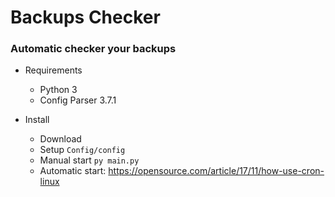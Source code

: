 # Backups Checker
### Automatic checker your backups


* Requirements
  * Python 3
  * Config Parser 3.7.1
  
* Install
  * Download
  * Setup `Config/config`
  * Manual start `py main.py`
  * Automatic start: https://opensource.com/article/17/11/how-use-cron-linux
